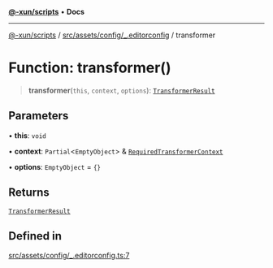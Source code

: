 [**@-xun/scripts**](../../../../../README.md) • **Docs**

***

[@-xun/scripts](../../../../../README.md) / [src/assets/config/\_.editorconfig](../README.md) / transformer

# Function: transformer()

> **transformer**(`this`, `context`, `options`): [`TransformerResult`](../../../type-aliases/TransformerResult.md)

## Parameters

• **this**: `void`

• **context**: `Partial`\<`EmptyObject`\> & [`RequiredTransformerContext`](../../../type-aliases/RequiredTransformerContext.md)

• **options**: `EmptyObject` = `{}`

## Returns

[`TransformerResult`](../../../type-aliases/TransformerResult.md)

## Defined in

[src/assets/config/\_.editorconfig.ts:7](https://github.com/Xunnamius/xscripts/blob/4fd96d6123f1ac889c89848efd750e2454f43e43/src/assets/config/_.editorconfig.ts#L7)
